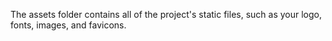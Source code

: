 The assets folder contains all of the project's static files, such as your logo, fonts, images, and favicons.